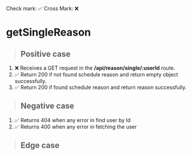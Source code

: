 Check mark: ✅
Cross Mark: ❌

# getSingleReason

> ## Positive case
1. ❌ Receives a GET request in the **/api/reason/single/:userId** route.
2. ✅ Return 200 if not found schedule reason and return empty object successfully.
3. ✅ Return 200 if found schedule reason and return reason successfully.

> ## Negative case
1. ✅ Returns 404 when any error in find user by Id
2. ✅ Returns 400 when any error in fetching the user

> ## Edge case